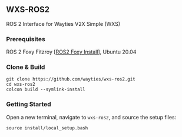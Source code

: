 ## WXS-ROS2
ROS 2 Interface for Wayties V2X Simple (WXS)

### Prerequisites 
ROS 2 Foxy Fitzroy [[ROS2 Foxy Install](https://docs.ros.org/en/foxy/Installation/Linux-Install-Debians.html)], Ubuntu 20.04
###  
### Clone & Build
```
git clone https://github.com/wayties/wxs-ros2.git
cd wxs-ros2
colcon build --symlink-install
```

### Getting Started 
Open a new terminal, navigate to `wxs-ros2`, and source the setup files:
```
source install/local_setup.bash
```

